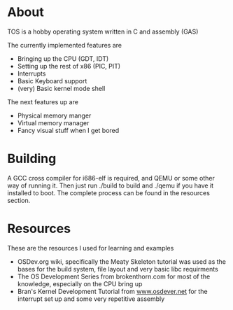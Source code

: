 About
=====
TOS is a hobby operating system written in C and assembly (GAS)

The currently implemented features are
* Bringing up the CPU (GDT, IDT)
* Setting up the rest of x86 (PIC, PIT)
* Interrupts
* Basic Keyboard support
* (very) Basic kernel mode shell

The next features up are
* Physical memory manger
* Virtual memory manager
* Fancy visual stuff when I get bored

Building
========
A GCC cross compiler for i686-elf is required, and QEMU or some other way of running it.
Then just run ./build to build and ./qemu if you have it installed to boot. The complete
process can be found in the resources section.

Resources
=========
These are the resources I used for learning and examples
* OSDev.org wiki, specifically the Meaty Skeleton
tutorial was used as the bases for the build system,
file layout and very basic libc requirments
* The OS Development Series from brokenthorn.com for
most of the knowledge, especially on the CPU bring up
* Bran's Kernel Development Tutorial from www.osdever.net
for the interrupt set up and some very repetitive assembly
